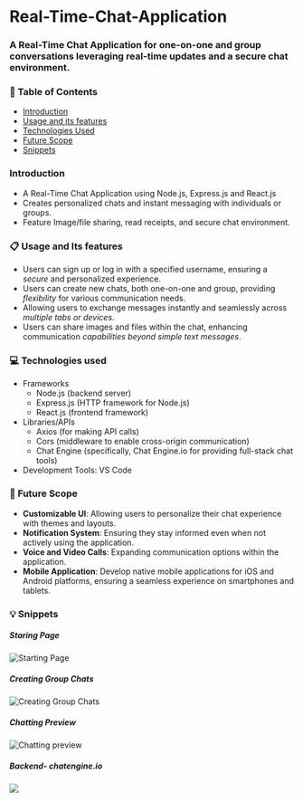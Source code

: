 # Real-Time-Chat-Application
### A Real-Time Chat Application for one-on-one and group conversations leveraging real-time updates and a secure chat environment.

### 📌 Table of Contents
* [Introduction](#intro)
* [Usage and its features](#usage)
* [Technologies Used](#tech)
* [Future Scope](#future-scope)
* [Snippets](#snippets)

<a id="intro"></a>
### Introduction
- A Real-Time Chat Application using Node.js, Express.js and React.js
- Creates personalized chats and instant messaging with individuals or groups.
- Feature Image/file sharing, read receipts, and secure chat environment.

<a id="usage"></a>
### 📋 Usage and Its features
- Users can sign up or log in with a specified username, ensuring a *secure* and personalized experience.
- Users can create new chats, both one-on-one and group, providing *flexibility* for various communication needs.
- Allowing users to exchange messages instantly and seamlessly across *multiple tabs or devices*.
- Users can share images and files within the chat, enhancing communication *capabilities beyond simple text messages*.

<a id="tech"></a>
### 💻 Technologies used
- Frameworks
  - Node.js (backend server)
  - Express.js (HTTP framework for Node.js)
  - React.js (frontend framework)
- Libraries/APIs
  - Axios (for making API calls)
  - Cors (middleware to enable cross-origin communication)
  - Chat Engine (specifically, Chat Engine.io for providing full-stack chat tools)
- Development Tools: VS Code

<a id="future-scope"></a>
### 🚀 Future Scope
- **Customizable UI**: Allowing users to personalize their chat experience with themes and layouts.
- **Notification System**: Ensuring they stay informed even when not actively using the application.
- **Voice and Video Calls**: Expanding communication options within the application.
- **Mobile Application**: Develop native mobile applications for iOS and Android platforms, ensuring a seamless experience on smartphones and tablets.

<a id="snippets"></a>
### 💡 Snippets
##### Staring Page 
![Starting Page](https://github.com/dwija12903/Splendid-Chat-Hub/blob/main/images/Screenshot%202024-03-09%20005051.png)
##### Creating Group Chats
![Creating Group Chats](https://github.com/dwija12903/Splendid-Chat-Hub/blob/main/images/Screenshot%202024-03-09%20005137.png)
##### Chatting Preview
![Chatting preview](https://github.com/dwija12903/Splendid-Chat-Hub/blob/main/images/Screenshot%202024-03-09%20005440.png)
##### Backend- chatengine.io 
![](https://github.com/dwija12903/Splendid-Chat-Hub/blob/main/images/Screenshot%202024-03-09%20005755.png)
